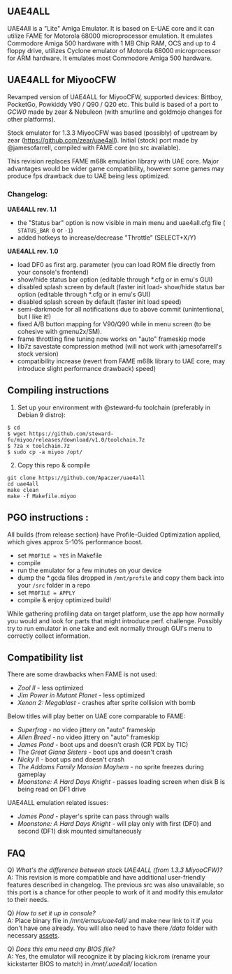 ## UAE4ALL
UAE4All is a "Lite" Amiga Emulator. It is based on E-UAE core and it can utilize FAME for Motorola 68000 microprocessor emulation. It emulates Commodore Amiga 500 hardware with 1 MB Chip RAM, OCS and up to 4 floppy drive, utilizes Cyclone emulator of Motorola 68000 microprocessor for ARM hardware. It emulates most Commodore Amiga 500 hardware.

## UAE4ALL for MiyooCFW
Revamped version of UAE4ALL for MiyooCFW, supported devices: Bittboy, PocketGo, Powkiddy V90 / Q90 / Q20 etc.
This build is based of a port to _GCW0_ made by zear & Nebuleon (with smurline and goldmojo changes for other platforms). 

Stock emulator for 1.3.3 MiyooCFW was based (possibly) of upstream by zear (https://github.com/zear/uae4all). Initial (stock) port made by @jamesofarrell, compiled with FAME core (no src available).

This revision replaces FAME m68k emulation library with UAE core. Major advantages would be wider game compatibility, however some games may produce fps drawback due to UAE being less optimized.

### Changelog:
**UAE4ALL rev. 1.1**
- the "Status bar" option is now visible in main menu and uae4all.cfg file ( ``STATUS_BAR 0`` or ``-1``)
- added hotkeys to increase/decrease "Throttle" (SELECT+X/Y)

**UAE4ALL rev. 1.0**
- load DF0 as first arg. parameter (you can load ROM file directly from your console's frontend)
- show/hide status bar option (editable through *.cfg or in emu's GUI)
- disabled splash screen by default (faster init load- show/hide status bar option (editable through *.cfg or in emu's GUI)
- disabled splash screen by default (faster init load speed)
- semi-darkmode for all notifications due to above commit (unintentional, but I like it!)
- fixed A/B button mapping for V90/Q90 while in menu screen (to be cohesive with gmenu2x/SM).
- frame throttling fine tuning now works on "auto" frameskip mode
- lib7z savestate compression method (will not work with jamesofarrell's stock version)
- compatibility increase (revert from FAME m68k library to UAE core, may introduce slight performance drawback) speed)

## Compiling instructions
1. Set up your environment with @steward-fu toolchain (preferably in Debian 9 distro): 
```
$ cd
$ wget https://github.com/steward-fu/miyoo/releases/download/v1.0/toolchain.7z
$ 7za x toolchain.7z
$ sudo cp -a miyoo /opt/
```
2. Copy this repo & compile
``` 
git clone https://github.com/Apaczer/uae4all
cd uae4all
make clean
make -f Makefile.miyoo
```
## PGO instructions :
All builds (from release section) have Profile-Guided Optimization applied, which gives approx 5-10% performance boost.
- set ``PROFILE = YES`` in Makefile
- compile
- run the emulator for a few minutes on your device 
- dump the *.gcda files dropped in ``/mnt/profile`` and copy them back into your ``/src`` folder in a repo
- set ``PROFILE = APPLY``
- compile & enjoy optimized build!

While gathering profiling data on target platform, use the app how normally you would and look for parts that might introduce perf. challenge. Possibly try to run emulator in one take and exit normally through GUI's menu to correctly collect information.

## Compatibility list
There are some drawbacks when FAME is not used:
- _Zool II_ - less optimized
- _Jim Power in Mutant Planet_ - less optimized
- _Xenon 2: Megablast_ - crashes after sprite collision with bomb

Below titles will play better on UAE core comparable to FAME:
- _Superfrog_ - no video jittery on "auto" frameskip
- _Alien Breed_ - no video jittery on "auto" frameskip
- _James Pond_ - boot ups and doesn't crash (CR PDX by TIC)
- _The Great Giana Sisters_ - boot ups and doesn't crash
- _Nicky II_ - boot ups and doesn't crash
- _The Addams Family Mansion Mayhem_ - no sprite freezes during gameplay
- _Moonstone: A Hard Days Knight_ - passes loading screen when disk B is being read on DF1 drive

UAE4ALL emulation related issues:
- _James Pond_ - player's sprite can pass through walls
- _Moonstone: A Hard Days Knight_ - will play only with first (DF0) and second (DF1) disk mounted simultaneously

## FAQ
Q) _What's the difference between stock UAE4ALL (from 1.3.3 MiyooCFW)?_  
A: This revision is more compatible and have additional user-friendly features described in changelog. The previous src was also unavailable, so this port is a chance for other people to work of it and modify this emulator to their needs. 

Q) _How to set it up in console?_  
A: Place binary file in _/mnt/emus/uae4all/_ and make new link to it if you don't have one already. You will also need to have there _/data_ folder with necessary [assets](https://github.com/Apaczer/uae4all/tree/master/data).

Q) _Does this emu need any BIOS file?_  
A: Yes, the emulator will recognize it by placing kick.rom (rename your kickstarter BIOS to match) in _/mnt/.uae4all/_ location

